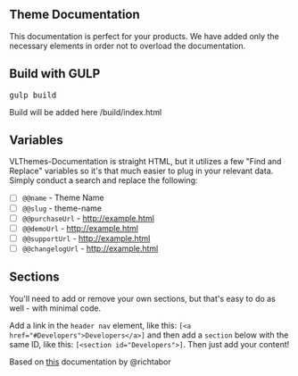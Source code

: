 ## Theme Documentation
This documentation is perfect for your products. We have added only the necessary elements in order not to overload the documentation.

## Build with GULP
<pre>gulp build</pre>

Build will be added here /build/index.html

## Variables
VLThemes-Documentation is straight HTML, but it utilizes a few "Find and Replace" variables so it's that much easier to plug in your relevant data. Simply conduct a search and replace the following: 

- [ ] `@@name` - Theme Name
- [ ] `@@slug` - theme-name
- [ ] `@@purchaseUrl` - http://example.html
- [ ] `@@demoUrl` - http://example.html
- [ ] `@@supportUrl` - http://example.html
- [ ] `@@changelogUrl` - http://example.html

## Sections
You'll need to add or remove your own sections, but that's easy to do as well - with minimal code.

Add a link in the `header nav` element, like this: `[<a href="#Developers">Developers</a>]` and then add a `section` below with the same ID, like this: `[<section id="Developers">]`. Then just add your content!

Based on [this](https://github.com/richtabor/WPThemeDoc) documentation by @richtabor 
